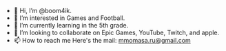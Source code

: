 - 👋 Hi, I’m @boom4ik.
- 👀 I’m interested in Games and Football.
- 🌱 I’m currently learning in the 5th grade.
- 💞️ I’m looking to collaborate on Epic Games, YouTube, Twitch, and apple.
- 📫 How to reach me Here's the mail: mmomasa.ru@gmail.com

<!---
boom4ik34/boom4ik34 is a ✨ special ✨ repository because its `README.md` (this file) appears on your GitHub profile.
You can click the Preview link to take a look at your changes.
--->
